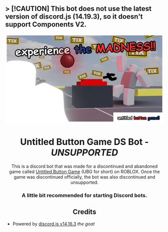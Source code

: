 ## > [!CAUTION] This bot does not use the latest version of discord.js (14.19.3), so it doesn't support Components V2.

<div align="center">
<img src="banner.png"></img>

# Untitled Button Game DS Bot - _UNSUPPORTED_

This is a discord bot that was made for a discontinued and abandoned game called [Untitled Button Game]() (UBG for short) on ROBLOX. Once the game was discontinued officially, the bot was also discontinued and unsupported.

### **A little bit recommended for starting Discord bots.**

## Credits

</div>

- Powered by [discord.js v14.16.3](https://discord.js.org/docs/packages/discord.js/14.19.3) _the goat_
